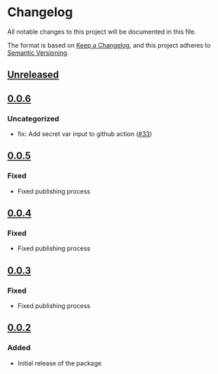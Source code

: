 # Changelog

All notable changes to this project will be documented in this file.

The format is based on [Keep a Changelog](https://keepachangelog.com/en/1.0.0/),
and this project adheres to [Semantic Versioning](https://semver.org/spec/v2.0.0.html).

## [Unreleased]

## [0.0.6]

### Uncategorized

- fix: Add secret var input to github action ([#33](https://github.com/MetaMask/mobile-wallet-protocol/pull/33))

## [0.0.5]

### Fixed

- Fixed publishing process

## [0.0.4]

### Fixed

- Fixed publishing process

## [0.0.3]

### Fixed

- Fixed publishing process

## [0.0.2]

### Added

- Initial release of the package

[Unreleased]: https://github.com/MetaMask/mobile-wallet-protocol/compare/@metamask/mobile-wallet-protocol-core@0.0.6...HEAD
[0.0.6]: https://github.com/MetaMask/mobile-wallet-protocol/compare/@metamask/mobile-wallet-protocol-core@0.0.5...@metamask/mobile-wallet-protocol-core@0.0.6
[0.0.5]: https://github.com/MetaMask/mobile-wallet-protocol/compare/@metamask/mobile-wallet-protocol-core@0.0.4...@metamask/mobile-wallet-protocol-core@0.0.5
[0.0.4]: https://github.com/MetaMask/mobile-wallet-protocol/compare/@metamask/mobile-wallet-protocol-core@0.0.3...@metamask/mobile-wallet-protocol-core@0.0.4
[0.0.3]: https://github.com/MetaMask/mobile-wallet-protocol/compare/@metamask/mobile-wallet-protocol-core@0.0.2...@metamask/mobile-wallet-protocol-core@0.0.3
[0.0.2]: https://github.com/MetaMask/mobile-wallet-protocol/releases/tag/@metamask/mobile-wallet-protocol-core@0.0.2
